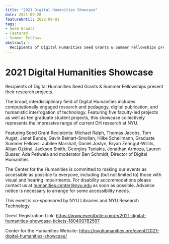 ```yaml
---
title: "2021 Digital Humanities Showcase"
date: 2021-09-28
featureUntil: 2022-09-01
tags:
- Seed Grants
- Featured
- Summer Fellows
abstract: |
  Recipients of Digital Humanities Seed Grants & Summer Fellowships present their research projects.
---
```


# 2021 Digital Humanities Showcase

Recipients of Digital Humanities Seed Grants & Summer Fellowships present their research projects.

The broad, interdisciplinary field of Digital Humanities includes computationally engaged research and pedagogy, digital publication, and humanistic interrogation of technology. Featuring five faculty-led projects as well as ten graduate student projects, this showcase collectively represents the impressive range of current DH research at NYU.

Featuring Seed Grant Recipients: Michael Ralph, Thomas Jacobs, Tom Augst, Janet Bunde, Gavin Beinart-Smollan, Hilke Schellmann,
Graduate Summer Fellows: Jubilee Marshall, Daniel Joslyn, Bryan Zehngut-Willits, Alijan Ozkiral, Jackson Smith, Georgios Tsolakis, Jonathan Armoza, Lauren Busser, Ada Petiwala
and moderator Ben Schmidt, Director of Digital Humanities

The Center for the Humanities is committed to making our events as accessible as possible to everyone, including (but not limited to) those with visual and hearing impairments. For disability accommodations please contact us at humanities.center@nyu.edu as soon as possible. Advance notice is necessary to arrange for some accessibility needs.

This event is co-sponsored by NYU Libraries and NYU Research Technology

Direct Registration Link: https://www.eventbrite.com/e/2021-digital-humanities-showcase-tickets-180400782597

Center for the Humanities Website: https://nyuhumanities.org/event/2021-digital-humanities-showcase/
